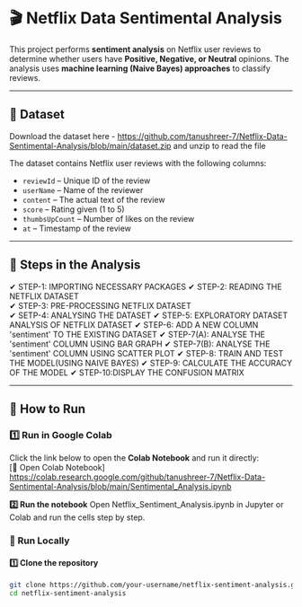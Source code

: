 # 🎬 Netflix Data Sentimental Analysis  

This project performs **sentiment analysis** on Netflix user reviews to determine whether users have **Positive, Negative, or Neutral** opinions. The analysis uses **machine learning (Naive Bayes) approaches** to classify reviews.  

---

## 📂 Dataset  
Download the dataset here - https://github.com/tanushreer-7/Netflix-Data-Sentimental-Analysis/blob/main/dataset.zip and unzip to read the file

The dataset contains Netflix user reviews with the following columns:  
- `reviewId` – Unique ID of the review  
- `userName` – Name of the reviewer  
- `content` – The actual text of the review  
- `score` – Rating given (1 to 5)  
- `thumbsUpCount` – Number of likes on the review  
- `at` – Timestamp of the review  

---

## 📌 Steps in the Analysis  

✔ STEP-1: IMPORTING NECESSARY PACKAGES 
✔ STEP-2: READING THE NETFLIX DATASET  
✔ STEP-3: PRE-PROCESSING NETFLIX DATASET  
✔ SETP-4: ANALYSING THE DATASET
✔ STEP-5: EXPLORATORY DATASET ANALYSIS OF NETFLIX DATASET
✔ STEP-6: ADD A NEW COLUMN 'sentiment' TO THE EXISTING DATASET
✔ STEP-7(A): ANALYSE THE 'sentiment' COLUMN USING BAR GRAPH 
✔ STEP-7(B): ANALYSE THE 'sentiment' COLUMN USING SCATTER PLOT
✔ STEP-8: TRAIN AND TEST THE MODEL(USING NAIVE BAYES)
✔ STEP-9: CALCULATE THE ACCURACY OF THE MODEL
✔ STEP-10:DISPLAY THE CONFUSION MATRIX

---

## 🚀 How to Run  

### **1️⃣ Run in Google Colab**  
Click the link below to open the **Colab Notebook** and run it directly:  
[🔗 Open Colab Notebook] https://colab.research.google.com/github/tanushreer-7/Netflix-Data-Sentimental-Analysis/blob/main/Sentimental_Analysis.ipynb

**2️⃣ Run the notebook**
Open Netflix_Sentiment_Analysis.ipynb in Jupyter or Colab and run the cells step by step.

### **🔹 Run Locally**  
#### 1️⃣ Clone the repository  
```sh
git clone https://github.com/your-username/netflix-sentiment-analysis.git
cd netflix-sentiment-analysis
